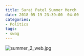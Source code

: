 ```yaml
---
title: Suraj Patel Summer Merch
date: 2018-05-19 23:39:00 -04:00
categories:
- Politics
tags:
- swag
---
```


![summer_2_web.jpg](/uploads/summer_2_web.jpg)